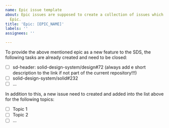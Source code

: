 ```yaml
---
name: Epic issue template
about: Epic issues are supposed to create a collection of issues which describe an
  Epic.
title: 'Epic: [EPIC_NAME]'
labels: ''
assignees: ''

---
```


To provide the above mentioned epic as a new feature to the SDS, the following tasks are already created and need to be closed:
- [ ] sd-header: solid-design-system/design#72 (always add e short description to the link if not part of the current repository!!!)
- [ ] solid-design-system/solid#232 
- [ ] ...

In addition to this, a new issue need to created and added into the list above for the following topics:
- [ ] Topic 1
- [ ] Topic 2
- [ ] ...
